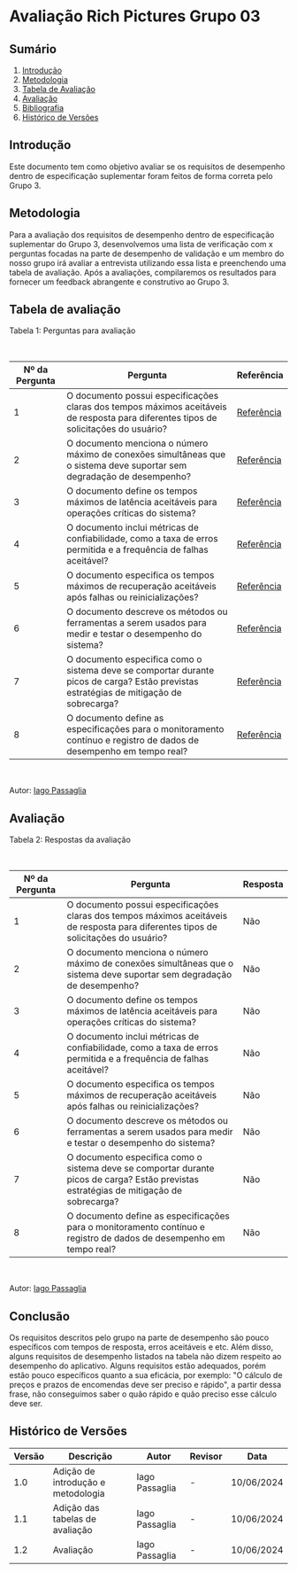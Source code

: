 # Avaliação Rich Pictures Grupo 03

## Sumário
1. [Introdução](#introdução)
2. [Metodologia](#metodologia)
3. [Tabela de Avaliação](#tabela-de-avaliação)
4. [Avaliação](#avaliação)
5. [Bibliografia](#bibliografia)
6. [Histórico de Versões](#histórico-de-versões)

## Introdução

Este documento tem como objetivo avaliar se os requisitos de desempenho dentro de especificação suplementar foram feitos de forma correta pelo Grupo 3. 

## Metodologia

Para a avaliação dos requisitos de desempenho dentro de especificação suplementar do Grupo 3, desenvolvemos uma lista de verificação com x perguntas focadas na parte de desempenho  de validação e um membro do nosso grupo irá avaliar a entrevista utilizando essa lista e preenchendo uma tabela de avaliação. Após a avaliações, compilaremos os resultados para fornecer um feedback abrangente e construtivo ao Grupo 3.

## Tabela de avaliação

Tabela 1: Perguntas para avaliação

<br>

| Nº da Pergunta |                                                               Pergunta                                                               | Referência |
|----------------|--------------------------------------------------------------------------------------------------------------------------------------|-------------------------------|
| 1              | O documento possui especificações claras dos tempos máximos aceitáveis de resposta para diferentes tipos de solicitações do usuário? | [Referência](https://www.google.com/url?sa=t&rct=j&q=&esrc=s&source=web&cd=&ved=2ahUKEwjo7e2Oh9KGAxWcmZUCHSICB4gQFnoECBAQAQ&url=https%3A%2F%2Fpdp.mctic.gov.br%2FMCTI-PDP%2Fguidances%2Fexamples%2Fresources%2FSiglaProjeto_EspecificacaoSuplementar.docx&usg=AOvVaw2wnS4aM5dnm6xkrde-iuok&opi=89978449) |
| 2              | O documento menciona o número máximo de conexões simultâneas que o sistema deve suportar sem degradação de desempenho? | [Referência](https://www.google.com/url?sa=t&rct=j&q=&esrc=s&source=web&cd=&ved=2ahUKEwjo7e2Oh9KGAxWcmZUCHSICB4gQFnoECBAQAQ&url=https%3A%2F%2Fpdp.mctic.gov.br%2FMCTI-PDP%2Fguidances%2Fexamples%2Fresources%2FSiglaProjeto_EspecificacaoSuplementar.docx&usg=AOvVaw2wnS4aM5dnm6xkrde-iuok&opi=89978449) |
| 3              | O documento define os tempos máximos de latência aceitáveis para operações críticas do sistema? | [Referência](https://www.google.com/url?sa=t&rct=j&q=&esrc=s&source=web&cd=&ved=2ahUKEwjo7e2Oh9KGAxWcmZUCHSICB4gQFnoECBAQAQ&url=https%3A%2F%2Fpdp.mctic.gov.br%2FMCTI-PDP%2Fguidances%2Fexamples%2Fresources%2FSiglaProjeto_EspecificacaoSuplementar.docx&usg=AOvVaw2wnS4aM5dnm6xkrde-iuok&opi=89978449) |
| 4              | O documento inclui métricas de confiabilidade, como a taxa de erros permitida e a frequência de falhas aceitável? | [Referência](https://www.google.com/url?sa=t&rct=j&q=&esrc=s&source=web&cd=&ved=2ahUKEwjo7e2Oh9KGAxWcmZUCHSICB4gQFnoECBAQAQ&url=https%3A%2F%2Fpdp.mctic.gov.br%2FMCTI-PDP%2Fguidances%2Fexamples%2Fresources%2FSiglaProjeto_EspecificacaoSuplementar.docx&usg=AOvVaw2wnS4aM5dnm6xkrde-iuok&opi=89978449) |
| 5              | O documento especifica os tempos máximos de recuperação aceitáveis após falhas ou reinicializações? | [Referência](https://www.google.com/url?sa=t&rct=j&q=&esrc=s&source=web&cd=&ved=2ahUKEwjo7e2Oh9KGAxWcmZUCHSICB4gQFnoECBAQAQ&url=https%3A%2F%2Fpdp.mctic.gov.br%2FMCTI-PDP%2Fguidances%2Fexamples%2Fresources%2FSiglaProjeto_EspecificacaoSuplementar.docx&usg=AOvVaw2wnS4aM5dnm6xkrde-iuok&opi=89978449) |
| 6             | O documento descreve os métodos ou ferramentas a serem usados para medir e testar o desempenho do sistema? | [Referência](https://www.google.com/url?sa=t&rct=j&q=&esrc=s&source=web&cd=&ved=2ahUKEwjo7e2Oh9KGAxWcmZUCHSICB4gQFnoECBAQAQ&url=https%3A%2F%2Fpdp.mctic.gov.br%2FMCTI-PDP%2Fguidances%2Fexamples%2Fresources%2FSiglaProjeto_EspecificacaoSuplementar.docx&usg=AOvVaw2wnS4aM5dnm6xkrde-iuok&opi=89978449) |
| 7             | O documento especifica como o sistema deve se comportar durante picos de carga? Estão previstas estratégias de mitigação de sobrecarga? | [Referência](https://www.google.com/url?sa=t&rct=j&q=&esrc=s&source=web&cd=&ved=2ahUKEwjo7e2Oh9KGAxWcmZUCHSICB4gQFnoECBAQAQ&url=https%3A%2F%2Fpdp.mctic.gov.br%2FMCTI-PDP%2Fguidances%2Fexamples%2Fresources%2FSiglaProjeto_EspecificacaoSuplementar.docx&usg=AOvVaw2wnS4aM5dnm6xkrde-iuok&opi=89978449) |
| 8             | O documento define as especificações para o monitoramento contínuo e registro de dados de desempenho em tempo real? | [Referência](https://www.google.com/url?sa=t&rct=j&q=&esrc=s&source=web&cd=&ved=2ahUKEwjo7e2Oh9KGAxWcmZUCHSICB4gQFnoECBAQAQ&url=https%3A%2F%2Fpdp.mctic.gov.br%2FMCTI-PDP%2Fguidances%2Fexamples%2Fresources%2FSiglaProjeto_EspecificacaoSuplementar.docx&usg=AOvVaw2wnS4aM5dnm6xkrde-iuok&opi=89978449) |



<br>

Autor: [Iago Passaglia](https://github.com/paxxaglia)


## Avaliação


Tabela 2: Respostas da avaliação

<br>

| Nº da Pergunta |                                                               Pergunta                                                               | Resposta |
|----------------|--------------------------------------------------------------------------------------------------------------------------------------|-------------------------------|
| 1              | O documento possui especificações claras dos tempos máximos aceitáveis de resposta para diferentes tipos de solicitações do usuário? | Não |
| 2              | O documento menciona o número máximo de conexões simultâneas que o sistema deve suportar sem degradação de desempenho? | Não |
| 3              | O documento define os tempos máximos de latência aceitáveis para operações críticas do sistema? | Não |
| 4              | O documento inclui métricas de confiabilidade, como a taxa de erros permitida e a frequência de falhas aceitável? | Não |
| 5              | O documento especifica os tempos máximos de recuperação aceitáveis após falhas ou reinicializações? | Não |
| 6             | O documento descreve os métodos ou ferramentas a serem usados para medir e testar o desempenho do sistema? | Não |
| 7             | O documento especifica como o sistema deve se comportar durante picos de carga? Estão previstas estratégias de mitigação de sobrecarga? | Não |
| 8             | O documento define as especificações para o monitoramento contínuo e registro de dados de desempenho em tempo real? | Não |


<br>

Autor: [Iago Passaglia](https://github.com/paxxaglia)

## Conclusão

Os requisitos descritos pelo grupo na parte de desempenho são pouco específicos com tempos de resposta, erros aceitáveis e etc. Além disso, alguns requisitos de desempenho listados na tabela não dizem respeito ao desempenho do aplicativo. Alguns requisitos estão adequados, porém estão pouco específicos quanto a sua eficácia, por exemplo: "O cálculo de preços e prazos de encomendas deve ser preciso e rápido", a partir dessa frase, não conseguimos saber o quão rápido e quão preciso esse cálculo deve ser.


## Histórico de Versões

| Versão | Descrição                     | Autor           | Revisor | Data       |
|--------|-------------------------------|-----------------|------------|---------|
| 1.0    | Adição de introdução e metodologia | Iago Passaglia  | -| 10/06/2024 |
| 1.1    | Adição das tabelas de avaliação | Iago Passaglia  | - | 10/06/2024 |
| 1.2    | Avaliação| Iago Passaglia  | - | 10/06/2024 |
